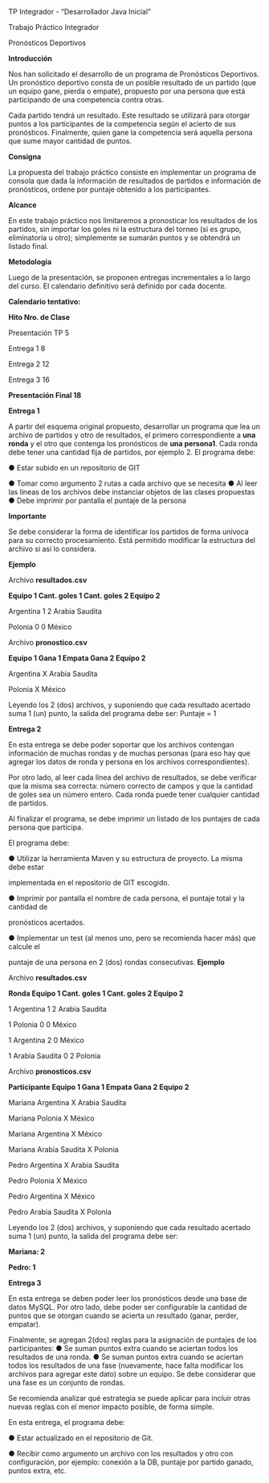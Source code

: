 ﻿<a name="br1"></a>TP Integrador - “Desarrollador Java Inicial”

Trabajo Práctico Integrador

Pronósticos Deportivos

**Introducción**

Nos han solicitado el desarrollo de un programa de Pronósticos Deportivos.
Un pronóstico deportivo consta de un posible resultado de un partido (que un equipo gane,
pierda o empate), propuesto por una persona que está participando de una competencia
contra otras.

Cada partido tendrá un resultado. Este resultado se utilizará para otorgar puntos a los
participantes de la competencia según el acierto de sus pronósticos.
Finalmente, quien gane la competencia será aquella persona que sume mayor cantidad de
puntos.

**Consigna**

La propuesta del trabajo práctico consiste en implementar un programa de consola que dada
la información de resultados de partidos e información de pronósticos, ordene por puntaje
obtenido a los participantes.

**Alcance**

En este trabajo práctico nos limitaremos a pronosticar los resultados de los partidos, sin
importar los goles ni la estructura del torneo (si es grupo, eliminatoria u otro); simplemente se
sumarán puntos y se obtendrá un listado final.

**Metodología**

Luego de la presentación, se proponen entregas incrementales a lo largo del curso. El
calendario definitivo será definido por cada docente.

**Calendario tentativo:**

**Hito Nro. de Clase**

Presentación TP 5

Entrega 1 8

Entrega 2 12

Entrega 3 16

**Presentación Final 18**

**Entrega 1**

A partir del esquema original propuesto, desarrollar un programa que lea un archivo de
partidos y otro de resultados, el primero correspondiente a **una ronda** y el otro que contenga
los pronósticos de **una persona1**. Cada ronda debe tener una cantidad fija de partidos, por
ejemplo 2. El programa debe:


● Estar subido en un repositorio de GIT

● Tomar como argumento 2 rutas a cada archivo que se necesita
● Al leer las líneas de los archivos debe instanciar objetos de las clases propuestas
● Debe imprimir por pantalla el puntaje de la persona

**Importante**

Se debe considerar la forma de identificar los partidos de forma unívoca para su correcto
procesamiento. Está permitido modificar la estructura del archivo si así lo considera.

**Ejemplo**

Archivo **resultados.csv**

**Equipo 1 Cant. goles 1 Cant. goles 2 Equipo 2**

Argentina 1 2 Arabia Saudita

Polonia 0 0 México

Archivo **pronostico.csv**

**Equipo 1 Gana 1 Empata Gana 2 Equipo 2**

Argentina X Arabia Saudita

Polonia X México

Leyendo los 2 (dos) archivos, y suponiendo que cada resultado acertado suma 1 (un) punto, la
salida del programa debe ser: Puntaje = 1

**Entrega 2**

En esta entrega se debe poder soportar que los archivos contengan información de muchas
rondas y de muchas personas (para eso hay que agregar los datos de ronda y persona en los
archivos correspondientes).

Por otro lado, al leer cada línea del archivo de resultados, se debe verificar que la misma sea
correcta: número correcto de campos y que la cantidad de goles sea un número entero. Cada
ronda puede tener cualquier cantidad de partidos.

Al finalizar el programa, se debe imprimir un listado de los puntajes de cada persona que
participa.



El programa debe:

● Utilizar la herramienta Maven y su estructura de proyecto. La misma debe estar

implementada en el repositorio de GIT escogido.

● Imprimir por pantalla el nombre de cada persona, el puntaje total y la cantidad de

pronósticos acertados.

● Implementar un test (al menos uno, pero se recomienda hacer más) que calcule el

puntaje de una persona en 2 (dos) rondas consecutivas. **Ejemplo**

Archivo **resultados.csv**

**Ronda Equipo 1 Cant. goles 1 Cant. goles 2 Equipo 2**

1 Argentina 1 2 Arabia Saudita

1 Polonia 0 0 México

1 Argentina 2 0 México

1 Arabia Saudita 0 2 Polonia

Archivo **pronosticos.csv**

**Participante Equipo 1 Gana 1 Empata Gana 2 Equipo 2**

Mariana Argentina X Arabia Saudita

Mariana Polonia X México

Mariana Argentina X México

Mariana Arabia Saudita X Polonia

Pedro Argentina X Arabia Saudita

Pedro Polonia X México

Pedro Argentina X México

Pedro Arabia Saudita X Polonia

Leyendo los 2 (dos) archivos, y suponiendo que cada resultado acertado suma 1 (un) punto, la salida del programa debe ser:

**Mariana: 2**

**Pedro: 1**




**Entrega 3**

En esta entrega se deben poder leer los pronósticos desde una base de datos MySQL. Por
otro lado, debe poder ser configurable la cantidad de puntos que se otorgan cuando se acierta
un resultado (ganar, perder, empatar).

Finalmente, se agregan 2(dos) reglas para la asignación de puntajes de los participantes:
 ● Se suman puntos extra cuando se aciertan todos los resultados de una ronda.
 ● Se suman puntos extra cuando se aciertan todos los resultados de una fase
 (nuevamente, hace falta modificar los archivos para agregar este dato) sobre un
 equipo. Se debe considerar que una fase es un conjunto de rondas.

Se recomienda analizar qué estrategia se puede aplicar para incluir otras nuevas reglas con el
menor impacto posible, de forma simple.

En esta entrega, el programa debe:

● Estar actualizado en el repositorio de Git.

● Recibir como argumento un archivo con los resultados y otro con configuración, por
ejemplo: conexión a la DB, puntaje por partido ganado, puntos extra, etc.


